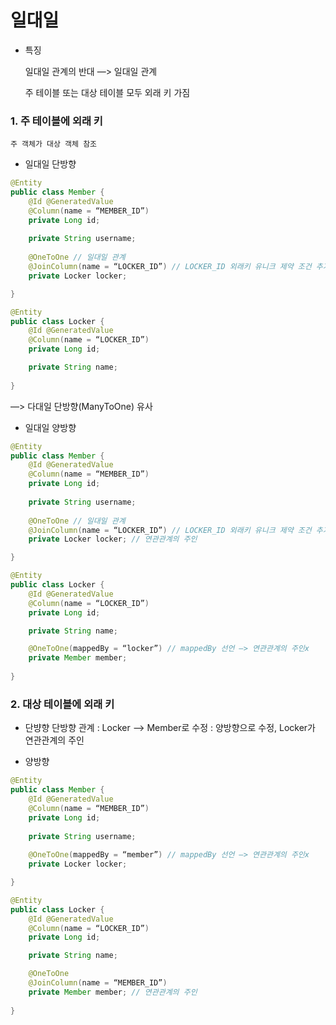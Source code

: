 # 일대일

* 특징
	
	일대일 관계의 반대 —> 일대일 관계
		
	주 테이블 또는 대상 테이블 모두 외래 키 가짐


### 1. 주 테이블에 외래 키

	주 객체가 대상 객체 참조
	
* 일대일 단방향
```JAVA
@Entity
public class Member {
	@Id @GeneratedValue
	@Column(name = “MEMBER_ID”)
	private Long id;
	
	private String username;
	
	@OneToOne // 일대일 관계
	@JoinColumn(name = “LOCKER_ID”) // LOCKER_ID 외래키 유니크 제약 조건 추가
	private Locker locker;

}

@Entity
public class Locker {
	@Id @GeneratedValue
	@Column(name = “LOCKER_ID”)
	private Long id;

	private String name;
	
}
```
—> 다대일 단방향(ManyToOne) 유사


* 일대일 양방향
```JAVA
@Entity
public class Member {
	@Id @GeneratedValue
	@Column(name = “MEMBER_ID”)
	private Long id;
	
	private String username;
	
	@OneToOne // 일대일 관계
	@JoinColumn(name = “LOCKER_ID”) // LOCKER_ID 외래키 유니크 제약 조건 추가
	private Locker locker; // 연관관계의 주인

}

@Entity
public class Locker {
	@Id @GeneratedValue
	@Column(name = “LOCKER_ID”)
	private Long id;

	private String name;

	@OneToOne(mappedBy = “locker”) // mappedBy 선언 —> 연관관계의 주인x
	private Member member;
	
}
```


### 2. 대상 테이블에 외래 키

* 단뱡향
	단방향 관계 : Locker —> Member로 수정
			  : 양방향으로 수정, Locker가 연관관계의 주인

* 양방향
```JAVA
@Entity
public class Member {
	@Id @GeneratedValue
	@Column(name = “MEMBER_ID”)
	private Long id;
	
	private String username;
	
	@OneToOne(mappedBy = “member”) // mappedBy 선언 —> 연관관계의 주인x
	private Locker locker;

}

@Entity
public class Locker {
	@Id @GeneratedValue
	@Column(name = “LOCKER_ID”)
	private Long id;

	private String name;

	@OneToOne
	@JoinColumn(name = “MEMBER_ID”)
	private Member member; // 연관관계의 주인
	
}
```
